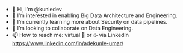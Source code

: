 - 👋 Hi, I’m @kunledev
- 👀 I’m interested in enabling Big Data Architecture and Engineering.
- 🌱 I’m currently learning more about Security on data pipelines.
- 💞️ I’m looking to collaborate on Data Engineering.
- 📫 How to reach me: virtual :tea: or :coffee: via LinkedIn https://www.linkedin.com/in/adekunle-umar/


<!---
kunledev/kunledev is a ✨ special ✨ repository because its `README.md` (this file) appears on your GitHub profile.
You can click the Preview link to take a look at your changes.
--->
